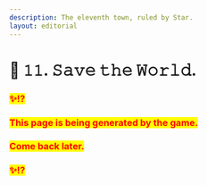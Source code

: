 ```yaml
---
description: The eleventh town, ruled by Star.
layout: editorial
---
```


# 🏡 𝟷𝟷. 𝚂𝚊𝚟𝚎 𝚝𝚑𝚎 𝚆𝚘𝚛𝚕𝚍.

### <mark style="color:red;">✨⁉️</mark>&#x20;

### <mark style="color:red;">This page is being generated by the game.</mark>&#x20;

### <mark style="color:red;">Come back later.</mark>

### <mark style="color:red;">✨⁉️</mark>
